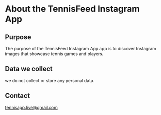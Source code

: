 # About the TennisFeed Instagram App
## Purpose
The purpose of the TennisFeed Instagram App app is to discover Instagram images that showcase tennis games and players.

## Data we collect
we do not collect or store any personal data.

## Contact
tennisapp.live@gmail.com
